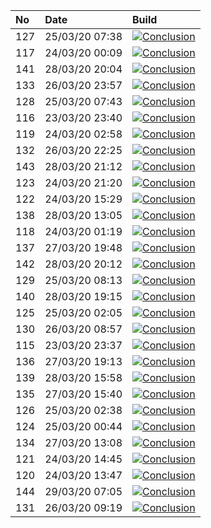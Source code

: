 | No  | Date           | Build                                                                                                                                                                       |
| :-- | :------------- | :-------------------------------------------------------------------------------------------------------------------------------------------------------------------------- |
| 127 | 25/03/20 07:38 | [![Conclusion](https://img.shields.io/badge/build-pass-brightgreen)](https://github.com/e2e-boilerplate/playwright-typescript-ts-node-jasmine-assert/actions/runs/62951405) |
| 117 | 24/03/20 00:09 | [![Conclusion](https://img.shields.io/badge/build-pass-brightgreen)](https://github.com/e2e-boilerplate/playwright-typescript-ts-node-jasmine-assert/actions/runs/61947694) |
| 141 | 28/03/20 20:04 | [![Conclusion](https://img.shields.io/badge/build-pass-brightgreen)](https://github.com/e2e-boilerplate/playwright-typescript-ts-node-jasmine-assert/actions/runs/65533097) |
| 133 | 26/03/20 23:57 | [![Conclusion](https://img.shields.io/badge/build-pass-brightgreen)](https://github.com/e2e-boilerplate/playwright-typescript-ts-node-jasmine-assert/actions/runs/64316362) |
| 128 | 25/03/20 07:43 | [![Conclusion](https://img.shields.io/badge/build-pass-brightgreen)](https://github.com/e2e-boilerplate/playwright-typescript-ts-node-jasmine-assert/actions/runs/62952777) |
| 116 | 23/03/20 23:40 | [![Conclusion](https://img.shields.io/badge/build-fail-red)](https://github.com/e2e-boilerplate/playwright-typescript-ts-node-jasmine-assert/actions/runs/61932690)         |
| 119 | 24/03/20 02:58 | [![Conclusion](https://img.shields.io/badge/build-pass-brightgreen)](https://github.com/e2e-boilerplate/playwright-typescript-ts-node-jasmine-assert/actions/runs/62011624) |
| 132 | 26/03/20 22:25 | [![Conclusion](https://img.shields.io/badge/build-pass-brightgreen)](https://github.com/e2e-boilerplate/playwright-typescript-ts-node-jasmine-assert/actions/runs/64282687) |
| 143 | 28/03/20 21:12 | [![Conclusion](https://img.shields.io/badge/build-pass-brightgreen)](https://github.com/e2e-boilerplate/playwright-typescript-ts-node-jasmine-assert/actions/runs/65572256) |
| 123 | 24/03/20 21:20 | [![Conclusion](https://img.shields.io/badge/build-pass-brightgreen)](https://github.com/e2e-boilerplate/playwright-typescript-ts-node-jasmine-assert/actions/runs/62659593) |
| 122 | 24/03/20 15:29 | [![Conclusion](https://img.shields.io/badge/build-pass-brightgreen)](https://github.com/e2e-boilerplate/playwright-typescript-ts-node-jasmine-assert/actions/runs/62472247) |
| 138 | 28/03/20 13:05 | [![Conclusion](https://img.shields.io/badge/build-pass-brightgreen)](https://github.com/e2e-boilerplate/playwright-typescript-ts-node-jasmine-assert/actions/runs/65373494) |
| 118 | 24/03/20 01:19 | [![Conclusion](https://img.shields.io/badge/build-pass-brightgreen)](https://github.com/e2e-boilerplate/playwright-typescript-ts-node-jasmine-assert/actions/runs/61974640) |
| 137 | 27/03/20 19:48 | [![Conclusion](https://img.shields.io/badge/build-pass-brightgreen)](https://github.com/e2e-boilerplate/playwright-typescript-ts-node-jasmine-assert/actions/runs/64985246) |
| 142 | 28/03/20 20:12 | [![Conclusion](https://img.shields.io/badge/build-pass-brightgreen)](https://github.com/e2e-boilerplate/playwright-typescript-ts-node-jasmine-assert/actions/runs/65544952) |
| 129 | 25/03/20 08:13 | [![Conclusion](https://img.shields.io/badge/build-pass-brightgreen)](https://github.com/e2e-boilerplate/playwright-typescript-ts-node-jasmine-assert/actions/runs/62974129) |
| 140 | 28/03/20 19:15 | [![Conclusion](https://img.shields.io/badge/build-pass-brightgreen)](https://github.com/e2e-boilerplate/playwright-typescript-ts-node-jasmine-assert/actions/runs/65521200) |
| 125 | 25/03/20 02:05 | [![Conclusion](https://img.shields.io/badge/build-pass-brightgreen)](https://github.com/e2e-boilerplate/playwright-typescript-ts-node-jasmine-assert/actions/runs/62775662) |
| 130 | 26/03/20 08:57 | [![Conclusion](https://img.shields.io/badge/build-pass-brightgreen)](https://github.com/e2e-boilerplate/playwright-typescript-ts-node-jasmine-assert/actions/runs/63791806) |
| 115 | 23/03/20 23:37 | [![Conclusion](https://img.shields.io/badge/build-pass-brightgreen)](https://github.com/e2e-boilerplate/playwright-typescript-ts-node-jasmine-assert/actions/runs/61932012) |
| 136 | 27/03/20 19:13 | [![Conclusion](https://img.shields.io/badge/build-pass-brightgreen)](https://github.com/e2e-boilerplate/playwright-typescript-ts-node-jasmine-assert/actions/runs/64974139) |
| 139 | 28/03/20 15:58 | [![Conclusion](https://img.shields.io/badge/build-pass-brightgreen)](https://github.com/e2e-boilerplate/playwright-typescript-ts-node-jasmine-assert/actions/runs/65439877) |
| 135 | 27/03/20 15:40 | [![Conclusion](https://img.shields.io/badge/build-pass-brightgreen)](https://github.com/e2e-boilerplate/playwright-typescript-ts-node-jasmine-assert/actions/runs/64861536) |
| 126 | 25/03/20 02:38 | [![Conclusion](https://img.shields.io/badge/build-pass-brightgreen)](https://github.com/e2e-boilerplate/playwright-typescript-ts-node-jasmine-assert/actions/runs/62788386) |
| 124 | 25/03/20 00:44 | [![Conclusion](https://img.shields.io/badge/build-pass-brightgreen)](https://github.com/e2e-boilerplate/playwright-typescript-ts-node-jasmine-assert/actions/runs/62740326) |
| 134 | 27/03/20 13:08 | [![Conclusion](https://img.shields.io/badge/build-pass-brightgreen)](https://github.com/e2e-boilerplate/playwright-typescript-ts-node-jasmine-assert/actions/runs/64773456) |
| 121 | 24/03/20 14:45 | [![Conclusion](https://img.shields.io/badge/build-pass-brightgreen)](https://github.com/e2e-boilerplate/playwright-typescript-ts-node-jasmine-assert/actions/runs/62444871) |
| 120 | 24/03/20 13:47 | [![Conclusion](https://img.shields.io/badge/build-fail-red)](https://github.com/e2e-boilerplate/playwright-typescript-ts-node-jasmine-assert/actions/runs/62408730)         |
| 144 | 29/03/20 07:05 | [![Conclusion](https://img.shields.io/badge/build-pass-brightgreen)](https://github.com/e2e-boilerplate/playwright-typescript-ts-node-jasmine-assert/actions/runs/65777965) |
| 131 | 26/03/20 09:19 | [![Conclusion](https://img.shields.io/badge/build-pass-brightgreen)](https://github.com/e2e-boilerplate/playwright-typescript-ts-node-jasmine-assert/actions/runs/63809823) |